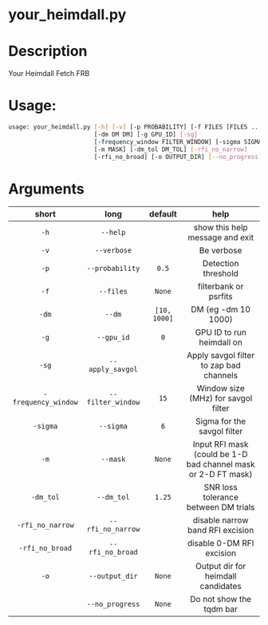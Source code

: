 
your_heimdall.py
================

# Description


Your Heimdall Fetch FRB
# Usage:


```bash
usage: your_heimdall.py [-h] [-v] [-p PROBABILITY] [-f FILES [FILES ...]]
                        [-dm DM DM] [-g GPU_ID] [-sg]
                        [-frequency_window FILTER_WINDOW] [-sigma SIGMA]
                        [-m MASK] [-dm_tol DM_TOL] [-rfi_no_narrow]
                        [-rfi_no_broad] [-o OUTPUT_DIR] [--no_progress]

```
# Arguments

|short|long|default|help|
| :---: | :---: | :---: | :---: |
|`-h`|`--help`||show this help message and exit|
|`-v`|`--verbose`||Be verbose|
|`-p`|`--probability`|`0.5`|Detection threshold|
|`-f`|`--files`|`None`|filterbank or psrfits|
|`-dm`|`--dm`|`[10, 1000]`|DM (eg -dm 10 1000)|
|`-g`|`--gpu_id`|`0`|GPU ID to run heimdall on|
|`-sg`|`--apply_savgol`||Apply savgol filter to zap bad channels|
|`-frequency_window`|`--filter_window`|`15`|Window size (MHz) for savgol filter|
|`-sigma`|`--sigma`|`6`|Sigma for the savgol filter|
|`-m`|`--mask`|`None`|Input RFI mask (could be 1-D bad channel mask or 2-D FT mask)|
|`-dm_tol`|`--dm_tol`|`1.25`|SNR loss tolerance between DM trials|
|`-rfi_no_narrow`|`--rfi_no_narrow`||disable narrow band RFI excision|
|`-rfi_no_broad`|`--rfi_no_broad`||disable 0-DM RFI excision|
|`-o`|`--output_dir`|`None`|Output dir for heimdall candidates|
||`--no_progress`|`None`|Do not show the tqdm bar|
